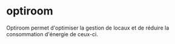 # optiroom
Optiroom permet d'optimiser la gestion de locaux et de réduire la consommation d'énergie de ceux-ci.
